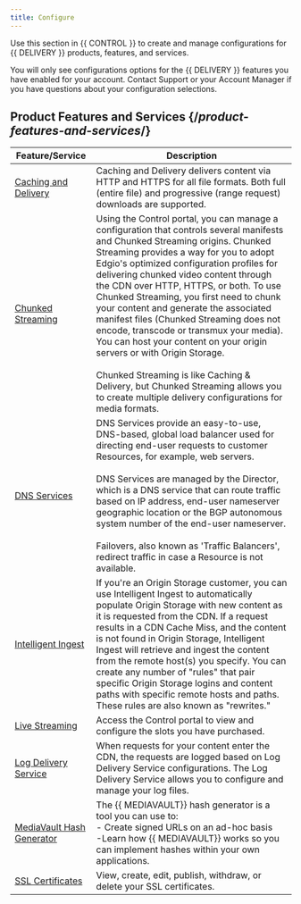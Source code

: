 ```yaml
---
title: Configure
---
```

Use this section in {{ CONTROL }} to create and manage configurations for {{ DELIVERY }} products, features, and services.

<Callout type="info">You will only see configurations options for the {{ DELIVERY }} features you have enabled for your account. Contact Support or your Account Manager if you have questions about your configuration selections.</Callout>

## Product Features and Services  {/*product-features-and-services*/}

| Feature/Service | Description |
|---|---|
| [Caching and Delivery](/delivery/control/configure/caching_and_delivery) | Caching and Delivery delivers content via HTTP and HTTPS for all file formats. Both full (entire file) and progressive (range request) downloads are supported.|
| [Chunked Streaming](/delivery/control/configure/chunked_streaming) | Using the Control portal, you can manage a configuration that controls several manifests and Chunked Streaming origins. Chunked Streaming provides a way for you to adopt Edgio's optimized configuration profiles for delivering chunked video content through the CDN over HTTP, HTTPS, or both. To use Chunked Streaming, you first need to chunk your content and generate the associated manifest files (Chunked Streaming does not encode, transcode or transmux your media). You can host your content on your origin servers or with Origin Storage. <br /> <br /><Callout type="info"> Chunked Streaming is like Caching & Delivery, but Chunked Streaming allows you to create multiple delivery configurations for media formats.</Callout> |
| [DNS Services](/delivery/control/configure/dns_services) | DNS Services provide an easy-to-use, DNS-based, global load balancer used for directing end-user requests to customer Resources, for example, web servers. <br /><br /> DNS Services are managed by the Director, which is a DNS service that can route traffic based on IP address, end-user nameserver geographic location or the BGP autonomous system number of the end-user nameserver. <br /> <br />Failovers, also known as 'Traffic Balancers', redirect traffic in case a Resource is not available.|
| [Intelligent Ingest](/delivery/control/configure/intelligent_ingest) | If you're an Origin Storage customer, you can use Intelligent Ingest to automatically populate Origin Storage with new content as it is requested from the CDN. If a request results in a CDN Cache Miss, and the content is not found in Origin Storage, Intelligent Ingest will retrieve and ingest the content from the remote host(s) you specify. You can create any number of "rules" that pair specific Origin Storage logins and content paths with specific remote hosts and paths. These rules are also known as "rewrites."|
| [Live Streaming](/delivery/control/configure/live_streaming)| Access the Control portal to view and configure the slots you have purchased.|
|[Log Delivery Service](/delivery/control/configure/log_delivery_service) | When requests for your content enter the CDN, the requests are logged based on Log Delivery Service configurations. The Log Delivery Service allows you to configure and manage your log files.|
|[MediaVault Hash Generator](/delivery/control/configure/mediavault_hash_generator)| The {{ MEDIAVAULT}} hash generator is a tool you can use to: <br />- Create signed URLs on an ad-hoc basis <br /> -Learn how {{ MEDIAVAULT}} works so you can implement hashes within your own applications.|
| [SSL Certificates](/delivery/control/configure/ssl_certificates) | View, create, edit, publish, withdraw, or delete your SSL certificates. |
